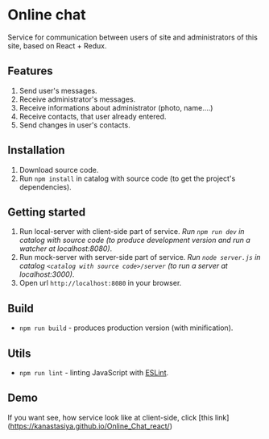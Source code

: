 # Online chat

Service for communication between users of site and administrators of this site, based on React + Redux.


## Features

1. Send user's messages.
2. Receive administrator's messages.
3. Receive informations about administrator (photo, name....)
4. Receive contacts, that user already entered.
5. Send changes in user's contacts.


## Installation

1. Download source code.
2. Run `npm install` in catalog with source code (to get the project's dependencies).


## Getting started

1. Run local-server with client-side part of service.
*Run `npm run dev` in catalog with source code (to produce development version and run a watcher at localhost:8080)*.
2. Run mock-server with server-side part of service.
*Run `node server.js` in catalog `<catalog with source code>/server` (to run a server at localhost:3000)*.
3. Open url `http://localhost:8080` in your browser.


## Build

- `npm run build` - produces production version (with minification).


## Utils

- `npm run lint` - linting JavaScript with [ESLint](http://eslint.org/).


## Demo

If you want see, how service look like at client-side, click [this link] (https://kanastasiya.github.io/Online_Chat_react/)
